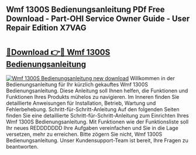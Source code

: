## Wmf 1300S Bedienungsanleitung PDf Free Download - Part-OHI Service Owner Guide - User Repair Edition X7VAG

# <h2><a href="http://df2ueg1.blite.top/?on=Wmf+1300S+Bedienungsanleitung">🔗Download 👉🔴 Wmf 1300S Bedienungsanleitung</a></h2>

[![Wmf 1300S Bedienungsanleitung new download](https://i.imgur.com/lujVjoI.png)](http://df2ueg1.blite.top/?on=Wmf+1300S+Bedienungsanleitung)
Willkommen in der Bedienungsanleitung für Ihr kürzlich gekauftes Wmf 1300S Bedienungsanleitung. Diese Anleitung soll Ihnen helfen, die Funktionen und Funktionen Ihres Produkts mühelos zu navigieren. Im Inneren finden Sie detaillierte Anweisungen für Installation, Betrieb, Wartung und Fehlerbehebung. Schritt-für-Schritt-Anleitung Auf den folgenden Seiten finden Sie eine detaillierte Schritt-für-Schritt-Anleitung zum Einrichten Ihres Wmf 1300S Bedienungsanleitung. Mit Funktionen wie der Funktionsliste soll Ihr neues REDDDDDDD Ihre Aufgaben vereinfachen und Sie in die Lage versetzen, mehr zu erreichen. Bitte zögern Sie nicht, Wmf 1300S Bedienungsanleitung. Unser Kundensupport-Team ist bereit, Ihre Fragen zu beantworten.
